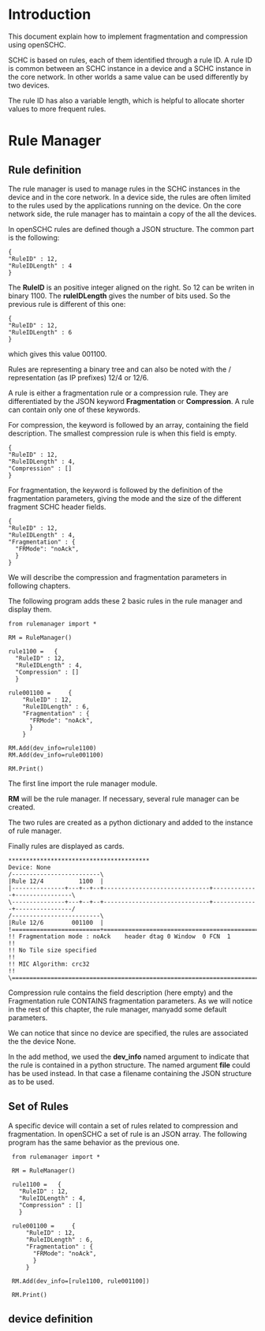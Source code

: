 # Introduction

This document explain how to implement fragmentation and compression using openSCHC.

SCHC is based on rules, each of them identified through a rule ID. A rule ID is
common between an SCHC instance in a device and a SCHC instance in the core network.
In other worlds a same value can be used differently by two devices.

The rule ID has also a variable length, which is helpful to allocate shorter values
to more frequent rules.

# Rule Manager

## Rule definition

The rule manager is used to manage rules in the SCHC instances in the device and
in the core network. In a device side, the rules are often limited to the rules
used by the applications running on the device. On the core network side, the
rule manager has to maintain a copy of the all the devices.

In openSCHC rules are defined though a JSON structure. The common part is the
following:

    {
    "RuleID" : 12,
    "RuleIDLength" : 4
    }

The __RuleID__ is an positive integer aligned on the right. So 12 can be writen in
binary 1100. The __ruleIDLength__ gives the number of bits used. So the previous
rule is different of this one:

    {
    "RuleID" : 12,
    "RuleIDLength" : 6
    }

which gives this value 001100.

Rules are representing a binary tree and can also be noted with the / representation
(as IP prefixes) 12/4 or 12/6.

A rule is either a fragmentation rule or a compression rule. They are differentiated
by the JSON keyword __Fragmentation__ or __Compression__. A rule can contain only one of
these keywords.

For compression, the keyword is followed by an array, containing the field description.
The smallest compression rule is when this field is empty.

    {
    "RuleID" : 12,
    "RuleIDLength" : 4,
    "Compression" : []
    }

For fragmentation, the keyword is followed by the definition of the fragmentation
parameters, giving the mode and the size of the different fragment SCHC header fields.

    {
    "RuleID" : 12,
    "RuleIDLength" : 4,
    "Fragmentation" : {
      "FRMode": "noAck",
      }
    }

We will describe the compression and fragmentation parameters in following chapters.

The following program adds these 2 basic rules in the rule manager and display them.

    from rulemanager import *

    RM = RuleManager()

    rule1100 =   {
      "RuleID" : 12,
      "RuleIDLength" : 4,
      "Compression" : []
      }

    rule001100 =     {
        "RuleID" : 12,
        "RuleIDLength" : 6,
        "Fragmentation" : {
          "FRMode": "noAck",
          }
        }

    RM.Add(dev_info=rule1100)
    RM.Add(dev_info=rule001100)

    RM.Print()

The first line import the rule manager module.

__RM__ will be the rule manager. If necessary, several rule manager can be created.

The two rules are created as a python dictionary and added to the instance of rule manager.

Finally rules are displayed as cards.

    ****************************************
    Device: None
    /-------------------------\
    |Rule 12/4          1100  |
    |---------------+---+--+--+------------------------------+-------------+----------------\
    \---------------+---+--+--+------------------------------+-------------+----------------/
    /-------------------------\
    |Rule 12/6        001100  |
    !=========================+=============================================================\
    !! Fragmentation mode : noAck    header dtag 0 Window  0 FCN  1                        !!
    !! No Tile size specified                                                              !!
    !! MIC Algorithm: crc32                                                                !!
    \=======================================================================================/

Compression rule contains the field description (here empty) and the Fragmentation rule CONTAINS
fragmentation parameters. As we will notice in the rest of this chapter, the rule manager, manyadd some default
parameters.

We can notice that since no device are specified, the rules are associated the the device None.

In the add method, we used the __dev_info__ named argument to indicate that the rule is contained in
a python structure. The named argument  __file__ could has be used instead. In that case a filename
containing the JSON structure as to be used.

 ## Set of Rules

 A specific device will contain a set of rules related to compression and fragmentation. In openSCHC
 a set of rule is an JSON array. The following program has the same behavior as the previous one.

     from rulemanager import *

     RM = RuleManager()

     rule1100 =   {
       "RuleID" : 12,
       "RuleIDLength" : 4,
       "Compression" : []
       }

     rule001100 =     {
         "RuleID" : 12,
         "RuleIDLength" : 6,
         "Fragmentation" : {
           "FRMode": "noAck",
           }
         }

     RM.Add(dev_info=[rule1100, rule001100])

     RM.Print()

## device definition

